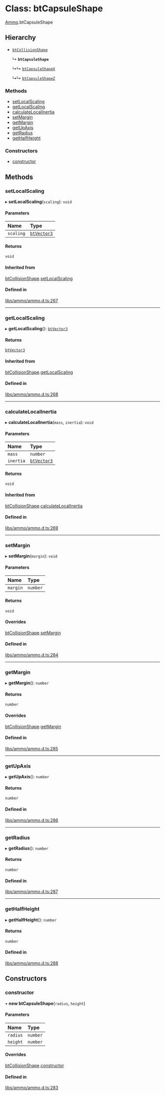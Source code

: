 # Class: btCapsuleShape

[Ammo](../modules/Ammo.md).btCapsuleShape

## Hierarchy

- [`btCollisionShape`](Ammo.btCollisionShape.md)

  ↳ **`btCapsuleShape`**

  ↳↳ [`btCapsuleShapeX`](Ammo.btCapsuleShapeX.md)

  ↳↳ [`btCapsuleShapeZ`](Ammo.btCapsuleShapeZ.md)


### Methods

- [setLocalScaling](Ammo.btCapsuleShape.md#setlocalscaling)
- [getLocalScaling](Ammo.btCapsuleShape.md#getlocalscaling)
- [calculateLocalInertia](Ammo.btCapsuleShape.md#calculatelocalinertia)
- [setMargin](Ammo.btCapsuleShape.md#setmargin)
- [getMargin](Ammo.btCapsuleShape.md#getmargin)
- [getUpAxis](Ammo.btCapsuleShape.md#getupaxis)
- [getRadius](Ammo.btCapsuleShape.md#getradius)
- [getHalfHeight](Ammo.btCapsuleShape.md#gethalfheight)

### Constructors

- [constructor](Ammo.btCapsuleShape.md#constructor)

## Methods

### setLocalScaling

▸ **setLocalScaling**(`scaling`): `void`

#### Parameters

| Name | Type |
| :------ | :------ |
| `scaling` | [`btVector3`](Ammo.btVector3.md) |

#### Returns

`void`

#### Inherited from

[btCollisionShape](Ammo.btCollisionShape.md).[setLocalScaling](Ammo.btCollisionShape.md#setlocalscaling)

#### Defined in

[libs/ammo/ammo.d.ts:267](https://github.com/Orillusion/orillusion/blob/main/src/libs/ammo/ammo.d.ts#L267)

___

### getLocalScaling

▸ **getLocalScaling**(): [`btVector3`](Ammo.btVector3.md)

#### Returns

[`btVector3`](Ammo.btVector3.md)

#### Inherited from

[btCollisionShape](Ammo.btCollisionShape.md).[getLocalScaling](Ammo.btCollisionShape.md#getlocalscaling)

#### Defined in

[libs/ammo/ammo.d.ts:268](https://github.com/Orillusion/orillusion/blob/main/src/libs/ammo/ammo.d.ts#L268)

___

### calculateLocalInertia

▸ **calculateLocalInertia**(`mass`, `inertia`): `void`

#### Parameters

| Name | Type |
| :------ | :------ |
| `mass` | `number` |
| `inertia` | [`btVector3`](Ammo.btVector3.md) |

#### Returns

`void`

#### Inherited from

[btCollisionShape](Ammo.btCollisionShape.md).[calculateLocalInertia](Ammo.btCollisionShape.md#calculatelocalinertia)

#### Defined in

[libs/ammo/ammo.d.ts:269](https://github.com/Orillusion/orillusion/blob/main/src/libs/ammo/ammo.d.ts#L269)

___

### setMargin

▸ **setMargin**(`margin`): `void`

#### Parameters

| Name | Type |
| :------ | :------ |
| `margin` | `number` |

#### Returns

`void`

#### Overrides

[btCollisionShape](Ammo.btCollisionShape.md).[setMargin](Ammo.btCollisionShape.md#setmargin)

#### Defined in

[libs/ammo/ammo.d.ts:284](https://github.com/Orillusion/orillusion/blob/main/src/libs/ammo/ammo.d.ts#L284)

___

### getMargin

▸ **getMargin**(): `number`

#### Returns

`number`

#### Overrides

[btCollisionShape](Ammo.btCollisionShape.md).[getMargin](Ammo.btCollisionShape.md#getmargin)

#### Defined in

[libs/ammo/ammo.d.ts:285](https://github.com/Orillusion/orillusion/blob/main/src/libs/ammo/ammo.d.ts#L285)

___

### getUpAxis

▸ **getUpAxis**(): `number`

#### Returns

`number`

#### Defined in

[libs/ammo/ammo.d.ts:286](https://github.com/Orillusion/orillusion/blob/main/src/libs/ammo/ammo.d.ts#L286)

___

### getRadius

▸ **getRadius**(): `number`

#### Returns

`number`

#### Defined in

[libs/ammo/ammo.d.ts:287](https://github.com/Orillusion/orillusion/blob/main/src/libs/ammo/ammo.d.ts#L287)

___

### getHalfHeight

▸ **getHalfHeight**(): `number`

#### Returns

`number`

#### Defined in

[libs/ammo/ammo.d.ts:288](https://github.com/Orillusion/orillusion/blob/main/src/libs/ammo/ammo.d.ts#L288)

## Constructors

### constructor

• **new btCapsuleShape**(`radius`, `height`)

#### Parameters

| Name | Type |
| :------ | :------ |
| `radius` | `number` |
| `height` | `number` |

#### Overrides

[btCollisionShape](Ammo.btCollisionShape.md).[constructor](Ammo.btCollisionShape.md#constructor)

#### Defined in

[libs/ammo/ammo.d.ts:283](https://github.com/Orillusion/orillusion/blob/main/src/libs/ammo/ammo.d.ts#L283)
